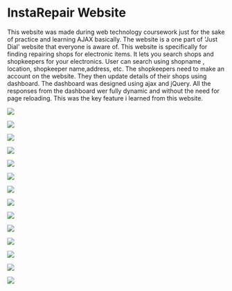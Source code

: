 # InstaRepair Website
This website was made during web technology coursework just for the sake of practice and learning AJAX basically. The website is a one part of 'Just Dial' website that everyone is aware of. This website is specifically for finding repairing shops for electronic items. It lets you search shops and shopkeepers for your electronics. User can search using shopname , location, shopkeeper name,address, etc. The shopkeepers need to make an account on the website. They then update details of their shops using dashboard. The dashboard was designed using ajax and jQuery. All the responses from the dashboard wer fully dynamic and without the need for page reloading. This was the key feature i learned from this website.

![](https://github.com/devlovepreet/instaRepair/blob/master/screenshots/insta01.png) 

![](https://github.com/devlovepreet/instaRepair/blob/master/screenshots/insta02.png) 

![](https://github.com/devlovepreet/instaRepair/blob/master/screenshots/insta03.png) 

![](https://github.com/devlovepreet/instaRepair/blob/master/screenshots/insta04.png) 

![](https://github.com/devlovepreet/instaRepair/blob/master/screenshots/insta05.png) 

![](https://github.com/devlovepreet/instaRepair/blob/master/screenshots/insta06.png) 

![](https://github.com/devlovepreet/instaRepair/blob/master/screenshots/insta07.png) 

![](https://github.com/devlovepreet/instaRepair/blob/master/screenshots/insta08.png) 

![](https://github.com/devlovepreet/instaRepair/blob/master/screenshots/insta09.png) 

![](https://github.com/devlovepreet/instaRepair/blob/master/screenshots/insta10.png) 

![](https://github.com/devlovepreet/instaRepair/blob/master/screenshots/insta11.png) 

![](https://github.com/devlovepreet/instaRepair/blob/master/screenshots/insta12.png) 

![](https://github.com/devlovepreet/instaRepair/blob/master/screenshots/insta13.png) 

![](https://github.com/devlovepreet/instaRepair/blob/master/screenshots/insta14.png) 

